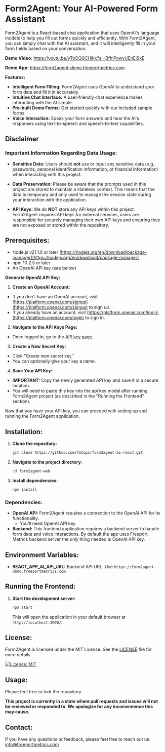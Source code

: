 # Form2Agent: Your AI-Powered Form Assistant

Form2Agent is a React-based chat application that uses OpenAI's language models to help you fill out forms quickly and efficiently. With Form2Agent, you can simply chat with the AI assistant, and it will intelligently fill in your form fields based on your conversation.

**Demo Video:** https://youtu.be/yToOQGCHikk?si=BfhlPnwvUEnEI9kE

**Demo App:** https://form2agent-demo.freeportmetrics.com

**Features:**

- **Intelligent Form Filling:** Form2Agent uses OpenAI to understand your form data and fill it in accurately.
- **Intuitive Chat Interface:** A user-friendly chat experience makes interacting with the AI simple.
- **Pre-built Demo Forms:** Get started quickly with our included sample forms.
- **Voice Interaction:** Speak your form answers and hear the AI's responses using text-to-speech and speech-to-text capabilities.

## **Disclaimer**

### Important Information Regarding Data Usage:
- **Sensitive Data:** Users should **not** use or input any sensitive data (e.g., passwords, personal identification information, or financial information) when interacting with this project.

- **Data Preservation:** Please be aware that the prompts used in this project are stored to maintain a stateless context. This means that the data is temporary and only used to manage the session state during your interaction with the application.

- **API Keys:** We do **NOT** store any API keys within this project. Form2Agent requires API keys for external services, users are responsible for securely managing their own API keys and ensuring they are not exposed or stored within the repository.

## **Prerequisites:**

- Node.js v21.1.0 or later [https://nodejs.org/en/download/package-manager](https://nodejs.org/en/download/package-manager)
- npm 10.2.5 or later
- An OpenAI API key (see below)

**Generate OpenAI API Key:**

1. **Create an OpenAI Account:**

- If you don't have an OpenAI account, visit [https://platform.openai.com/signup](https://platform.openai.com/signup) to sign up.
- If you already have an account, visit [https://platform.openai.com/login](https://platform.openai.com/login) to sign in.

2. **Navigate to the API Keys Page:**

- Once logged in, go to the [API key page](https://platform.openai.com/account/api-keys).

3. **Create a New Secret Key:**

- Click "Create new secret key."
- You can optionally give your key a name.

4. **Save Your API Key:**

- **IMPORTANT:** Copy the newly generated API key and save it in a secure location.
- You will need to paste this key into the api key modal after running Form2Agent project (as described in the "Running the Frontend" section).

Now that you have your API key, you can proceed with setting up and running the Form2Agent application.

## **Installation:**

1. **Clone the repository:**
   ```bash
   git clone https://github.com/fmtops/form2agent-ai-react.git
   ```
2. **Navigate to the project directory:**
   ```bash
   cd form2agent-web
   ```
3. **Install dependencies:**
   ```bash
   npm install
   ```

### **Dependencies:**

- **OpenAI API:** Form2Agent requires a connection to the OpenAI API for its functionality.
  - You'll need OpenAI API key.
- **Backend:** This frontend application requires a backend server to handle form data and voice interactions. By default the app uses Freeport Metrics backend server the only thing needed is OpenAI API key.

## **Environment Variables:**

- **REACT_APP_AI_API_URL:** Backend API URL. Use `https://form2agent-demo.freeportmetrics.com`

## **Running the Frontend:**

1. **Start the development server:**
   ```bash
   npm start
   ```
   This will open the application in your default browser at `http://localhost:3000/`.

## **License:**

Form2Agent is licensed under the MIT License. See the [LICENSE](LICENSE) file for more details.

[![License: MIT](https://img.shields.io/badge/License-MIT-yellow.svg)](LICENSE)

## **Usage:**

Please feel free to fork the repository.

**This project is currently in a state where pull requests and issues will not be reviewed or responded to. We apologize for any inconvenience this may cause.**

## **Contact:**

If you have any questions or feedback, please feel free to reach out us:
[info@freeportmetrics.com](mailto:info@freeportmetrics.com)
